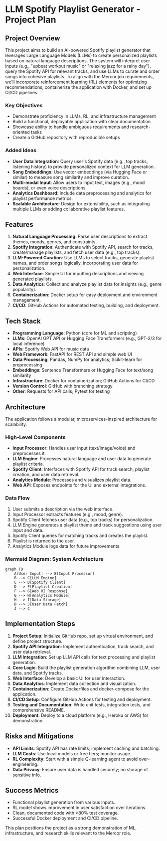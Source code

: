 # LLM Spotify Playlist Generator - Project Plan

## Project Overview
This project aims to build an AI-powered Spotify playlist generator that leverages Large Language Models (LLMs) to create personalized playlists based on natural language descriptions. The system will interpret user inputs (e.g., "upbeat workout music" or "relaxing jazz for a rainy day"), query the Spotify API for relevant tracks, and use LLMs to curate and order songs into cohesive playlists. To align with the Mercor job requirements, we'll incorporate reinforcement learning (RL) elements for optimizing recommendations, containerize the application with Docker, and set up CI/CD pipelines.

### Key Objectives
- Demonstrate proficiency in LLMs, RL, and infrastructure management
- Build a functional, deployable application with clear documentation
- Showcase ability to handle ambiguous requirements and research-oriented tasks
- Create a GitHub repository with reproducible setups

### Added Ideas
- **User Data Integration**: Query user's Spotify data (e.g., top tracks, listening history) to provide personalized context for LLM generation.
- **Song Embeddings**: Use vector embeddings (via Hugging Face or similar) to measure song similarity and improve curation.
- **Multi-modal Input**: Allow users to input text, images (e.g., mood boards), or even voice descriptions.
- **Analytics Dashboard**: Include data preprocessing and analytics for playlist performance metrics.
- **Scalable Architecture**: Design for extensibility, such as integrating multiple LLMs or adding collaborative playlist features.

## Features
1. **Natural Language Processing**: Parse user descriptions to extract themes, moods, genres, and constraints.
2. **Spotify Integration**: Authenticate with Spotify API, search for tracks, create/manage playlists, and fetch user data (e.g., top tracks).
3. **LLM-Powered Curation**: Use LLMs to select tracks, generate playlist names, and order songs logically, incorporating user data for personalization.
4. **Web Interface**: Simple UI for inputting descriptions and viewing generated playlists.
5. **Data Analytics**: Collect and analyze playlist data for insights (e.g., genre popularity).
6. **Containerization**: Docker setup for easy deployment and environment management.
7. **CI/CD**: GitHub Actions for automated testing, building, and deployment.

## Tech Stack
- **Programming Language**: Python (core for ML and scripting)
- **LLMs**: OpenAI GPT API or Hugging Face Transformers (e.g., GPT-2/3 for local inference)
- **APIs**: Spotify Web API for music data
- **Web Framework**: FastAPI for REST API and simple web UI
- **Data Processing**: Pandas, NumPy for analytics; Scikit-learn for preprocessing
- **Embeddings**: Sentence Transformers or Hugging Face for text/song similarity
- **Infrastructure**: Docker for containerization; GitHub Actions for CI/CD
- **Version Control**: GitHub with branching strategy
- **Other**: Requests for API calls; Pytest for testing

## Architecture
The application follows a modular, microservices-inspired architecture for scalability.

### High-Level Components
- **Input Processor**: Handles user input (text/image/voice) and preprocesses it.
- **LLM Engine**: Processes natural language and user data to generate playlist criteria.
- **Spotify Client**: Interfaces with Spotify API for track search, playlist creation, and user data retrieval.
- **Analytics Module**: Processes and visualizes playlist data.
- **Web API**: Exposes endpoints for the UI and external integrations.

### Data Flow
1. User submits a description via the web interface.
2. Input Processor extracts features (e.g., mood, genre).
3. Spotify Client fetches user data (e.g., top tracks) for personalization.
4. LLM Engine generates a playlist theme and track suggestions using user input and data.
5. Spotify Client queries for matching tracks and creates the playlist.
6. Playlist is returned to the user.
7. Analytics Module logs data for future improvements.

### Mermaid Diagram: System Architecture
```mermaid
graph TD
    A[User Input] --> B[Input Processor]
    B --> C[LLM Engine]
    C --> D[Spotify Client]
    D --> F[Playlist Creation]
    F --> G[Web UI Response]
    G --> H[Analytics Module]
    H --> I[Data Storage]
    D --> J[User Data Fetch]
    J --> C
```

## Implementation Steps
1. **Project Setup**: Initialize GitHub repo, set up virtual environment, and define project structure.
2. **Spotify API Integration**: Implement authentication, track search, and user data retrieval.
3. **LLM Integration**: Set up LLM API calls for text processing and playlist generation.
4. **Core Logic**: Build the playlist generation algorithm combining LLM, user data, and Spotify tracks.
5. **Web Interface**: Develop a basic UI for user interaction.
6. **Data Analytics**: Implement data collection and visualization.
7. **Containerization**: Create Dockerfiles and docker-compose for the application.
8. **CI/CD Setup**: Configure GitHub Actions for testing and deployment.
9. **Testing and Documentation**: Write unit tests, integration tests, and comprehensive README.
10. **Deployment**: Deploy to a cloud platform (e.g., Heroku or AWS) for demonstration.

## Risks and Mitigations
- **API Limits**: Spotify API has rate limits; implement caching and batching.
- **LLM Costs**: Use local models or free tiers; monitor usage.
- **RL Complexity**: Start with a simple Q-learning agent to avoid over-engineering.
- **Data Privacy**: Ensure user data is handled securely; no storage of sensitive info.

## Success Metrics
- Functional playlist generation from various inputs.
- RL model shows improvement in user satisfaction over iterations.
- Clean, documented code with >80% test coverage.
- Successful Docker deployment and CI/CD pipeline.

This plan positions the project as a strong demonstration of ML, infrastructure, and research skills relevant to the Mercor role.